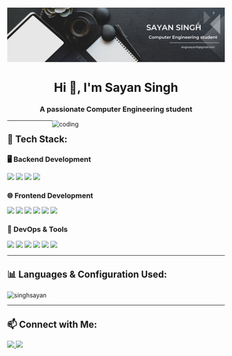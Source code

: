 ![logo](https://github.com/singhsayan/githubBanner/blob/main/Black%20and%20White%20Simple%20Art%20Director%20LinkedIn%20Banner%20(1).png)

<h1 align="center">Hi 👋, I'm Sayan Singh</h1>
<h3 align="center">A passionate Computer Engineering student</h3>

<img align="right" alt="coding" width="400" src="https://media.tenor.com/2uyENRmiUt0AAAAC/coding.gif">

---

## 🚀 Tech Stack:

### 🖥️ Backend Development
<p align="left">
  <img src="https://img.shields.io/badge/-Node.js-43853D?style=flat-square&logo=node.js" />
  <img src="https://img.shields.io/badge/-Express.js-000000?style=flat-square&logo=express" />
  <img src="https://img.shields.io/badge/-PostgreSQL-336791?style=flat-square&logo=postgresql" />
  <img src="https://img.shields.io/badge/-GraphQL-E10098?style=flat-square&logo=graphql" />
</p>

### 🌐 Frontend Development
<p align="left">
  <img src="https://img.shields.io/badge/-React-61DAFB?style=flat-square&logo=react" />
  <img src="https://img.shields.io/badge/-JavaScript-F7DF1E?style=flat-square&logo=javascript" />
  <img src="https://img.shields.io/badge/-TypeScript-3178C6?style=flat-square&logo=typescript" />
  <img src="https://img.shields.io/badge/-HTML5-E34F26?style=flat-square&logo=html5" />
  <img src="https://img.shields.io/badge/-CSS3-1572B6?style=flat-square&logo=css3" />
  <img src="https://img.shields.io/badge/-TailwindCSS-06B6D4?style=flat-square&logo=tailwind-css" />
</p>

### 🔧 DevOps & Tools
<p align="left">
  <img src="https://img.shields.io/badge/-Docker-2496ED?style=flat-square&logo=docker" />
  <img src="https://img.shields.io/badge/-Kubernetes-326CE5?style=flat-square&logo=kubernetes" />
  <img src="https://img.shields.io/badge/-Git-F05032?style=flat-square&logo=git" />
  <img src="https://img.shields.io/badge/-GitHub-181717?style=flat-square&logo=github" />
  <img src="https://img.shields.io/badge/-GitLab-FC6D26?style=flat-square&logo=gitlab" />
  <img src="https://img.shields.io/badge/-VS%20Code-007ACC?style=flat-square&logo=visual-studio-code" />
</p>

---

## 📊 Languages & Configuration Used:
<p>
  <img align="center" src="https://github-readme-stats.vercel.app/api/top-langs?username=singhsayan&show_icons=true&locale=en&layout=compact&langs_count=8&hide=html,css" alt="singhsayan" />
</p>


---

## 📫 Connect with Me:
<p align="left">
  <a href="https://www.linkedin.com/in/sayan-singh9" target="blank">
    <img src="https://img.shields.io/badge/-LinkedIn-blue?style=flat-square&logo=linkedin" />
  </a>
  <a href="https://leetcode.com/u/sayan09_/" target="blank">
    <img src="https://img.shields.io/badge/-LeetCode-orange?style=flat-square&logo=leetcode" />
  </a>
</p>
